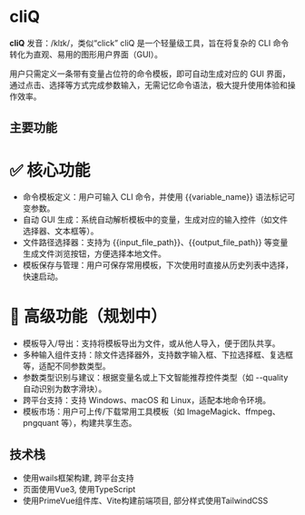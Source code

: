 # cliQ

**cliQ** 发音：/klɪk/，类似“click”
cliQ 是一个轻量级工具，旨在将复杂的 CLI 命令转化为直观、易用的图形用户界面（GUI）。

用户只需定义一条带有变量占位符的命令模板，即可自动生成对应的 GUI 界面，通过点击、选择等方式完成参数输入，无需记忆命令语法，极大提升使用体验和操作效率。

## 主要功能
# ✅ 核心功能
- 命令模板定义：用户可输入 CLI 命令，并使用 {{variable_name}} 语法标记可变参数。
- 自动 GUI 生成：系统自动解析模板中的变量，生成对应的输入控件（如文件选择器、文本框等）。
- 文件路径选择器：支持为 {{input_file_path}}、{{output_file_path}} 等变量生成文件浏览按钮，方便选择本地文件。
- 模板保存与管理：用户可保存常用模板，下次使用时直接从历史列表中选择，快速启动。

# 🚀 高级功能（规划中）
- 模板导入/导出：支持将模板导出为文件，或从他人导入，便于团队共享。
- 多种输入组件支持：除文件选择器外，支持数字输入框、下拉选择框、复选框等，适配不同参数类型。
- 参数类型识别与建议：根据变量名或上下文智能推荐控件类型（如 --quality 自动识别为数字滑块）。
- 跨平台支持：支持 Windows、macOS 和 Linux，适配本地命令环境。
- 模板市场：用户可上传/下载常用工具模板（如 ImageMagick、ffmpeg、pngquant 等），构建共享生态。


## 技术栈
- 使用wails框架构建, 跨平台支持
- 页面使用Vue3, 使用TypeScript
- 使用PrimeVue组件库、Vite构建前端项目, 部分样式使用TailwindCSS